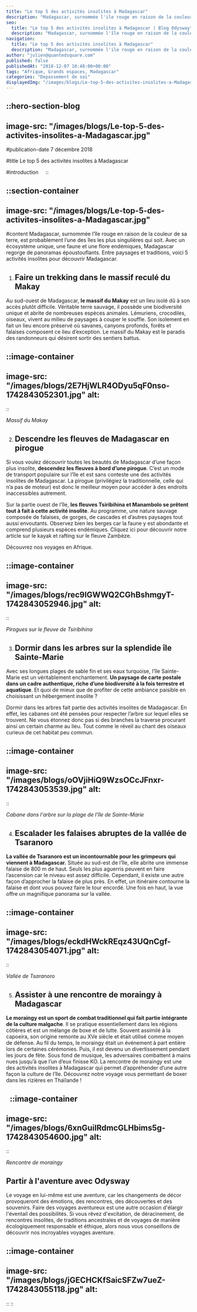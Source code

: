 ```yaml
---
title: "Le top 5 des activités insolites à Madagascar"
description: "Madagascar, surnommée l'ile rouge en raison de la couleur de sa terre, est probablement l'une des iles les plus singulières qui soit. Avec un écosystème unique, une faune et une flore endémiques, Madagascar regorge de panoramas époustouflants. Entre paysages et traditions, voici 5 activités insolites pour découvrir Madagascar. Faire un ..."
seo:
  title: "Le top 5 des activités insolites à Madagascar | Blog Odysway"
  description: "Madagascar, surnommée l'île rouge en raison de la couleur de sa terre, est probablement l'une des iles les plus singulières qui soit."
navigation:
  title: "Le top 5 des activités insolites à Madagascar"
  description: "Madagascar, surnommée l'ile rouge en raison de la couleur de sa terre, est probablement l'une des iles les plus singulières qui soit. Avec un écosystème unique, une faune et une flore endémiques, Madagascar regorge de panoramas époustouflants. Entre paysages et traditions, voici 5 activités insolites pour découvrir Madagascar. Faire un ..."
author: "julien@quantedsquare.com"
published: false
publishedAt: "2018-12-07 10:48:00+00:00"
tags: "Afrique, Grands espaces, Madagascar"
categories: "Depassement de soi"
displayedImg: "/images/blogs/Le-top-5-des-activites-insolites-a-Madagascar.jpg"
---
```


::hero-section-blog
---
image-src: "/images/blogs/Le-top-5-des-activites-insolites-a-Madagascar.jpg"
---
#publication-date
7 décembre 2018

#title
Le top 5 des activités insolites à Madagascar

#introduction
   
::

::section-container
---
image-src: "/images/blogs/Le-top-5-des-activites-insolites-a-Madagascar.jpg"
---
#content
Madagascar, surnommée l’île rouge en raison de la couleur de sa terre, est probablement l’une des îles les plus singulières qui soit. Avec un écosystème unique, une faune et une flore endémiques, Madagascar regorge de panoramas époustouflants. Entre paysages et traditions, voici 5 activités insolites pour découvrir Madagascar.

1.  ## Faire un trekking dans le massif reculé du Makay
    

Au sud-ouest de Madagascar, **le massif du Makay** est un lieu isolé dû à son accès plutôt difficile. Véritable terre sauvage, il possède une biodiversité unique et abrite de nombreuses espèces animales. Lémuriens, crocodiles, oiseaux, vivent au milieu de paysages à couper le souffle. Son isolement en fait un lieu encore préservé où savanes, canyons profonds, forêts et falaises composent ce lieu d’exception. Le massif du Makay est le paradis des randonneurs qui désirent sortir des sentiers battus. 

::image-container
---
image-src: "/images/blogs/2E7HjWLR4ODyu5qF0nso-1742843052301.jpg"
alt: 
---
::

_Massif du Makay_  

2.  ## Descendre les fleuves de Madagascar en pirogue
    

Si vous voulez découvrir toutes les beautés de Madagascar d’une façon plus insolite, **descendez les fleuves à bord d’une pirogue**. C’est un mode de transport populaire sur l’île et est sans conteste une des activités insolites de Madagascar. La pirogue (privilégiez la traditionnelle, celle qui n’a pas de moteur) est donc le meilleur moyen pour accéder à des endroits inaccessibles autrement.

Sur la partie ouest de l’île, **les fleuves Tsiribihina et Manambolo se prêtent tout à fait à cette activité insolite**. Au programme, une nature sauvage composée de falaises, de gorges, de cascades et d’autres paysages tout aussi envoutants. Observez bien les berges car la faune y est abondante et comprend plusieurs espèces endémiques. Cliquez ici pour découvrir notre article sur le kayak et rafting sur le fleuve Zambèze. 

Découvrez nos voyages en Afrique.

::image-container
---
image-src: "/images/blogs/rec9lGWWQ2CGhBshmgyT-1742843052946.jpg"
alt: 
---
::

_Pirogues sur le fleuve de Tsiribihina_

3.  ## Dormir dans les arbres sur la splendide île Sainte-Marie
    

Avec ses longues plages de sable fin et ses eaux turquoise, l’île Sainte-Marie est un véritablement enchantement. **Un paysage de carte postale dans un cadre authentique, riche d’une biodiversité à la fois terrestre et aquatique**. Et quoi de mieux que de profiter de cette ambiance paisible en choisissant un hébergement insolite ?

Dormir dans les arbres fait partie des activités insolites de Madagascar. En effet, les cabanes ont été pensées pour respecter l’arbre sur lequel elles se trouvent. Ne vous étonnez donc pas si des branches la traverse procurant ainsi un certain charme au lieu. Tout comme le réveil au chant des oiseaux curieux de cet habitat peu commun.

::image-container
---
image-src: "/images/blogs/oOVjiHiQ9WzsOCcJFnxr-1742843053539.jpg"
alt: 
---
::

_Cabane dans l'arbre sur la plage de l'île de Sainte-Marie_

4.  ## Escalader les falaises abruptes de la vallée de Tsaranoro
    

**La vallée de Tsaranoro est un incontournable pour les grimpeurs qui viennent à Madagascar.** Située au sud-est de l’île, elle abrite une immense falaise de 800 m de haut. Seuls les plus aguerris peuvent en faire l’ascension car le niveau est assez difficile. Cependant, il existe une autre façon d’approcher la falaise de plus près. En effet, un itinéraire contourne la falaise et dont vous pouvez faire le tour encordé. Une fois en haut, la vue offre un magnifique panorama sur la vallée.

::image-container
---
image-src: "/images/blogs/eckdHWckREqz43UQnCgf-1742843054071.jpg"
alt: 
---
::

_Vallée de Tsaranoro_

5.  ## Assister à une rencontre de moraingy à Madagascar
    

**Le moraingy est un sport de combat traditionnel qui fait partie intégrante de la culture malgache**. Il se pratique essentiellement dans les régions côtières et est un mélange de boxe et de lutte. Souvent assimilé à la capoeira, son origine remonte au XVe siècle et était utilisé comme moyen de défense. Au fil du temps, le moraingy était un événement à part entière lors de certaines cérémonies. Puis, il est devenu un divertissement pendant les jours de fête. Sous fond de musique, les adversaires combattent à mains nues jusqu’à que l’un d’eux finisse KO. La rencontre de moraingy est une des activités insolites à Madagascar qui permet d’appréhender d’une autre façon la culture de l’île. Découvrez notre voyage vous permettant de boxer dans les rizières en Thaïlande !

  ::image-container
---
image-src: "/images/blogs/6xnGuiIRdmcGLHbims5g-1742843054600.jpg"
alt: 
---
::

_Rencontre de moraingy_

## Partir à l'aventure avec Odysway

Le voyage en lui-même est une aventure, car les changements de décor provoqueront des émotions, des rencontres, des découvertes et des souvenirs. Faire des voyages aventureux est une autre occasion d'élargir l'éventail des possibilités. Si vous rêvez d'excitation, de déracinement, de rencontres insolites, de traditions ancestrales et de voyages de manière écologiquement responsable et éthique, alors nous vous conseillons de découvrir nos incroyables voyages aventure.

::image-container
---
image-src: "/images/blogs/jGECHCKfSaicSFZw7ueZ-1742843055118.jpg"
alt: 
---
::
::
